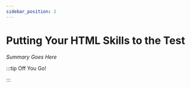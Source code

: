 ```yaml
---
sidebar_position: 2
---
```


# Putting Your HTML Skills to the Test

_Summary Goes Here_

:::tip Off You Go!

<QuestButton text="Happy Questing" link='' />

:::

